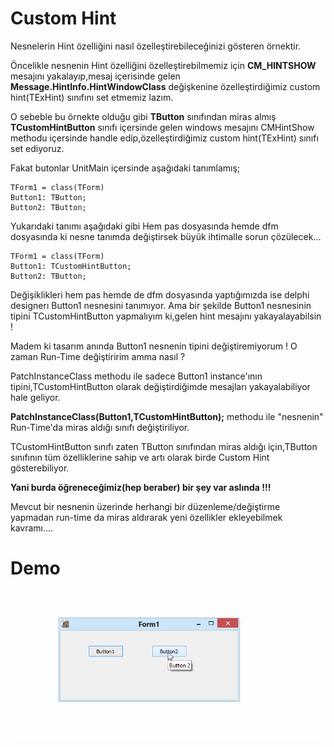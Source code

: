 Custom Hint
===========

Nesnelerin Hint özelliğini nasıl özelleştirebileceğinizi gösteren örnektir.

Öncelikle nesnenin Hint özelliğini özelleştirebilmemiz için **CM_HINTSHOW** mesajını yakalayıp,mesaj içerisinde gelen
**Message.HintInfo.HintWindowClass** değişkenine özelleştirdiğimiz custom hint(TExHint) sınıfını set etmemiz lazım.

O sebeble bu örnekte olduğu gibi **TButton** sınıfından miras almış **TCustomHintButton** sınıfı içersinde gelen windows mesajını CMHintShow methodu içersinde handle edip,özelleştirdiğimiz custom hint(TExHint) sınıfı set ediyoruz.

Fakat butonlar UnitMain içersinde aşağıdaki tanımlamış;

    TForm1 = class(TForm)
    Button1: TButton;
    Button2: TButton;


Yukarıdaki tanımı aşağıdaki gibi Hem pas dosyasında hemde dfm dosyasında ki nesne tanımda değiştirsek büyük ihtimalle sorun çözülecek...

    TForm1 = class(TForm)
    Button1: TCustomHintButton;
    Button2: TButton;

Değişiklikleri hem pas hemde de dfm dosyasında yaptığımızda ise delphi designerı Button1 nesnesini tanımıyor.
Ama bir şekilde Button1 nesnesinin tipini TCustomHintButton yapmalıyım ki,gelen hint mesajını yakayalayabilsin !

Madem ki tasarım anında Button1 nesnenin tipini değiştiremiyorum !
O zaman Run-Time değiştiririm amma nasıl ?

PatchInstanceClass methodu ile sadece Button1 instance'ının tipini,TCustomHintButton olarak değiştirdiğimde mesajları yakayalabiliyor hale geliyor.

**PatchInstanceClass(Button1,TCustomHintButton);** methodu ile "nesnenin" Run-Time'da miras aldığı sınıfı değiştiriliyor.


TCustomHintButton sınıfı zaten TButton sınıfından miras aldığı için,TButton sınıfının tüm özelliklerine sahip ve artı olarak birde Custom Hint gösterebiliyor.

**Yani burda öğreneceğimiz(hep beraber) bir şey var aslında !!!**

Mevcut bir nesnenin üzerinde herhangi bir düzenleme/değiştirme yapmadan run-time da miras aldırarak yeni özellikler ekleyebilmek kavramı....



Demo 
===========
![ScreenShot](/Test/buttons.gif)
